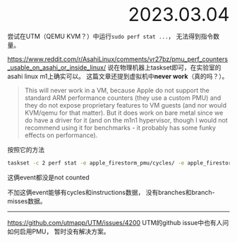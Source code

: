 <div style="text-align:right; font-size:3em;">2023.03.04</div>

尝试在UTM（QEMU KVM？）中运行`sudo perf stat ...`，
无法得到指令数量。

https://www.reddit.com/r/AsahiLinux/comments/vr27bz/pmu_perf_counters_usable_on_asahi_or_inside_linux/
说在物理机器上taskset即可，在实验室的asahi linux m1上确实可以。
这篇文章还提到虚拟机中**never work**（真的吗？）。

> This will never work in a VM, because Apple do not support the standard ARM performance counters (they use a custom PMU) and they do not expose proprietary features to VM guests (and nor would KVM/qemu for that matter). But it does work on bare metal since we do have a driver for it (and on the m1n1 hypervisor, though I would not recommend using it for benchmarks - it probably has some funky effects on performance).

按照它的方法

```bash
taskset -c 2 perf stat -e apple_firestorm_pmu/cycles/ -e apple_firestorm_pmu/instructions/ <command>
```

这俩event都没是not counted

不加这俩event能够有cycles和instructions数据，
没有branches和branch-misses数据。

---

https://github.com/utmapp/UTM/issues/4200
UTM的github issue中也有人问如何启用PMU，
暂时没有解决方案。
